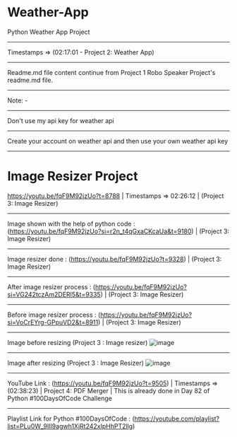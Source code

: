 # Weather-App
Python Weather App Project 
________________________________________________________________________________________
Timestamps => (02:17:01 - Project 2: Weather App)
________________________________________________________________________________________
Readme.md file content continue from Project 1 Robo Speaker Project's readme.md file.
________________________________________________________________________________________
Note: -
________________________________________________________________________________________
Don't use my api key for weather api 
________________________________________________________________________________________
Create your account on weather api and then use your own weather api key
________________________________________________________________________________________
# Image Resizer Project
https://youtu.be/fqF9M92jzUo?t=8788 | Timestamps => 02:26:12 | (Project 3: Image Resizer)   
__________________________________________________________________________________________________________________________________
Image shown with the help of python code : (https://youtu.be/fqF9M92jzUo?si=r2n_t4qGxaCKcaUa&t=9180) | (Project 3: Image Resizer)
__________________________________________________________________________________________________________________________________
Image resizer done : (https://youtu.be/fqF9M92jzUo?t=9328) | (Project 3: Image Resizer) 
_________________________________________________________________________________________________________________________
After image resizer process : (https://youtu.be/fqF9M92jzUo?si=VG242tczAm2DERl5&t=9335) | (Project 3: Image Resizer)
_________________________________________________________________________________________________________________________
Before image resizer process : (https://youtu.be/fqF9M92jzUo?si=VoCrEYrg-GPpuVD2&t=8911) | (Project 3: Image Resizer)
_________________________________________________________________________________________________________________________
Image before resizing (Project 3 : Image resizer)
![image](https://github.com/Nitin1604/Weather-App/assets/80270629/931a1c5b-f664-4c65-be4d-634eefb41335)
__________________________________________________________________________________________________
Image after resizing (Project 3 : Image Resizer)
![image](https://github.com/Nitin1604/Weather-App/assets/80270629/7aedb2e3-2681-4591-b820-0fb63a7c5173)
____________________________________________________________________________________________________________________________________________________________________________
YouTube Link : (https://youtu.be/fqF9M92jzUo?t=9505) | Timestamps => (02:38:23) | Project 4: PDF Merger | This is already done in Day 82 of Python #100DaysOfCode Challenge 
____________________________________________________________________________________________________________________________________________________________________________
Playlist Link for Python #100DaysOfCode : (https://youtube.com/playlist?list=PLu0W_9lII9agwh1XjRt242xIpHhPT2llg)

